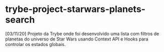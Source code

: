 # trybe-project-starwars-planets-search
[03/11/20] Projeto da Trybe onde foi desenvolvido uma lista com filtros de planetas do universo de Star Wars usando Context API e Hooks para controlar os estados globais.
